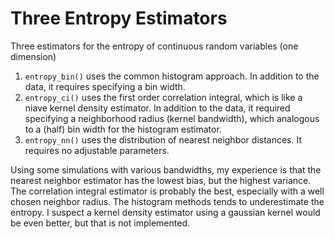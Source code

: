 Three Entropy Estimators
========================

Three estimators for the entropy of continuous random variables (one dimension)

1. `entropy_bin()` uses the common histogram approach. In addition to the data, it
requires specifying a bin width.
2. `entropy_ci()` uses the first order correlation integral, which is like a niave
kernel density estimator. In addition to the data, it required specifying a
neighborhood radius (kernel bandwidth), which analogous to a (half) bin width
for the histogram estimator.
3. `entropy_nn()` uses the distribution of nearest neighbor distances. It requires no
adjustable parameters.

Using some simulations with various bandwidths, my experience is that the
nearest neighbor estimator has the lowest bias, but the highest variance. The
correlation integral estimator is probably the best, especially with a well
chosen neighbor radius. The histogram methods tends to underestimate the entropy.
I suspect a kernel density estimator using a gaussian kernel would be even better,
but that is not implemented.
